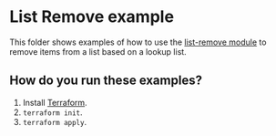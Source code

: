 # List Remove example

This folder shows examples of how to use the [list-remove module](https://github.com/terraform-modules-krish/terraform-aws-utilities/blob/v0.8.0/modules/list-remove) to remove items from a list
based on a lookup list.


## How do you run these examples?

1. Install [Terraform](https://www.terraform.io/).
1. `terraform init`.
1. `terraform apply`.
